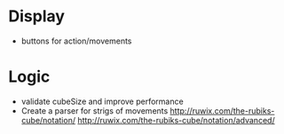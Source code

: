 # Display
* buttons for action/movements

# Logic
* validate cubeSize and improve performance
* Create a parser for strigs of movements http://ruwix.com/the-rubiks-cube/notation/ http://ruwix.com/the-rubiks-cube/notation/advanced/
